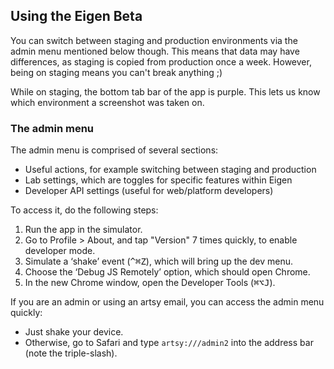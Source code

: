 ## Using the Eigen Beta

You can switch between staging and production environments via the admin menu mentioned below though. This means that data may have differences, as staging is copied from production once a week. However, being on staging means you can't break anything ;)

While on staging, the bottom tab bar of the app is purple. This lets us know which environment a screenshot was taken on.

### The admin menu

The admin menu is comprised of several sections:

- Useful actions, for example switching between staging and production
- Lab settings, which are toggles for specific features within Eigen
- Developer API settings (useful for web/platform developers)

To access it, do the following steps:

1. Run the app in the simulator.
2. Go to Profile > About, and tap "Version" 7 times quickly, to enable developer mode.
3. Simulate a ‘shake’ event (<kbd>^⌘Z</kbd>), which will bring up the dev menu.
4. Choose the ‘Debug JS Remotely’ option, which should open Chrome.
5. In the new Chrome window, open the Developer Tools (<kbd>⌘⌥J</kbd>).

If you are an admin or using an artsy email, you can access the admin menu quickly:

- Just shake your device.
- Otherwise, go to Safari and type `artsy:///admin2` into the address bar (note the triple-slash).

